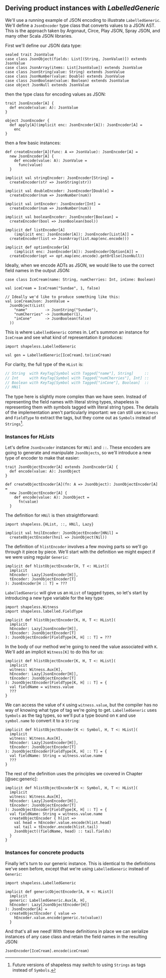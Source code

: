 ## Deriving product instances with *LabelledGeneric*

We'll use a running example of JSON encoding
to illustrate `LabelledGeneric`.
We'll define a `JsonEncoder` type class
that converts values to a JSON AST.
This is the approach taken by
Argonaut, Circe, Play JSON, Spray JSON,
and many other Scala JSON libraries.

First we'll define our JSON data type:

```tut:book:silent
sealed trait JsonValue
case class JsonObject(fields: List[(String, JsonValue)]) extends JsonValue
case class JsonArray(items: List[JsonValue]) extends JsonValue
case class JsonString(value: String) extends JsonValue
case class JsonNumber(value: Double) extends JsonValue
case class JsonBoolean(value: Boolean) extends JsonValue
case object JsonNull extends JsonValue
```

then the type class for encoding values as JSON:

```tut:book:silent
trait JsonEncoder[A] {
  def encode(value: A): JsonValue
}

object JsonEncoder {
  def apply[A](implicit enc: JsonEncoder[A]): JsonEncoder[A] =
    enc
}
```

then a few basic instances:

```tut:book:silent
def createEncoder[A](func: A => JsonValue): JsonEncoder[A] =
  new JsonEncoder[A] {
    def encode(value: A): JsonValue =
      func(value)
  }

implicit val stringEncoder: JsonEncoder[String] =
  createEncoder(str => JsonString(str))

implicit val doubleEncoder: JsonEncoder[Double] =
  createEncoder(num => JsonNumber(num))

implicit val intEncoder: JsonEncoder[Int] =
  createEncoder(num => JsonNumber(num))

implicit val booleanEncoder: JsonEncoder[Boolean] =
  createEncoder(bool => JsonBoolean(bool))

implicit def listEncoder[A]
    (implicit enc: JsonEncoder[A]): JsonEncoder[List[A]] =
  createEncoder(list => JsonArray(list.map(enc.encode)))

implicit def optionEncoder[A]
    (implicit enc: JsonEncoder[A]): JsonEncoder[Option[A]] =
  createEncoder(opt => opt.map(enc.encode).getOrElse(JsonNull))
```

Ideally, when we encode ADTs as JSON,
we would like to use the correct field names in the output JSON:

```tut:book:silent
case class IceCream(name: String, numCherries: Int, inCone: Boolean)

val iceCream = IceCream("Sundae", 1, false)

// Ideally we'd like to produce something like this:
val iceCreamJson: JsonValue =
  JsonObject(List(
    "name"        -> JsonString("Sundae"),
    "numCherries" -> JsonNumber(1),
    "inCone"      -> JsonBoolean(false)
  ))
```

This is where `LabelledGeneric` comes in.
Let's summon an instance for `IceCream`
and see what kind of representation it produces:

```tut:book:silent
import shapeless.LabelledGeneric
```

```tut:book
val gen = LabelledGeneric[IceCream].to(iceCream)
```

For clarity, the full type of the `HList` is:

```scala
// String  with KeyTag[Symbol with Tagged["name"], String]     ::
// Int     with KeyTag[Symbol with Tagged["numCherries"], Int] ::
// Boolean with KeyTag[Symbol with Tagged["inCone"], Boolean]  ::
// HNil
```

The type here is slightly more complex than we have seen.
Instead of representing the field names with literal string types,
shapeless is representing them with symbols tagged with literal string types.
The details of the implementation aren't particularly important:
we can still use `Witness` and `FieldType` to extract the tags,
but they come out as `Symbols` instead of `Strings`[^future-tags].

[^future-tags]: Future versions of shapeless may switch
to using `Strings` as tags instead of `Symbols`.

### Instances for *HLists*

Let's define `JsonEncoder` instances for `HNil` and `::`.
These encoders are going to generate and manipulate `JsonObjects`,
so we'll introduce a new type of encoder to make that easier:

```tut:book:silent
trait JsonObjectEncoder[A] extends JsonEncoder[A] {
  def encode(value: A): JsonObject
}

def createObjectEncoder[A](fn: A => JsonObject): JsonObjectEncoder[A] =
  new JsonObjectEncoder[A] {
    def encode(value: A): JsonObject =
      fn(value)
  }
```

The definition for `HNil` is then straightforward:

```tut:book:silent
import shapeless.{HList, ::, HNil, Lazy}

implicit val hnilEncoder: JsonObjectEncoder[HNil] =
  createObjectEncoder(hnil => JsonObject(Nil))
```

The definition of `hlistEncoder` involves a few moving parts
so we'll go through it piece by piece.
We'll start with the definition we might expect
if we were using regular `Generic`:

```tut:book:silent
implicit def hlistObjectEncoder[H, T <: HList](
  implicit
  hEncoder: Lazy[JsonEncoder[H]],
  tEncoder: JsonObjectEncoder[T]
): JsonEncoder[H :: T] = ???
```

`LabelledGeneric` will give us an `HList` of tagged types,
so let's start by introducing a new type variable for the key type:

```tut:book:silent
import shapeless.Witness
import shapeless.labelled.FieldType

implicit def hlistObjectEncoder[K, H, T <: HList](
  implicit
  hEncoder: Lazy[JsonEncoder[H]],
  tEncoder: JsonObjectEncoder[T]
): JsonObjectEncoder[FieldType[K, H] :: T] = ???
```

In the body of our method
we're going to need the value associated with `K`.
We'll add an implicit `Witness[K]` to do this for us:

```tut:book:silent
implicit def hlistObjectEncoder[K, H, T <: HList](
  implicit
  witness: Witness.Aux[K],
  hEncoder: Lazy[JsonEncoder[H]],
  tEncoder: JsonObjectEncoder[T]
): JsonObjectEncoder[FieldType[K, H] :: T] = {
  val fieldName = witness.value
  ???
}
```

We can access the value of `K` using `witness.value`,
but the compiler has no way of knowing
what type of tag we're going to get.
`LabelledGeneric` uses `Symbols` as the tag types,
so we'll put a type bound on `K`
and use `symbol.name` to convert it to a `String`:

```tut:book:silent
implicit def hlistObjectEncoder[K <: Symbol, H, T <: HList](
  implicit
  witness: Witness.Aux[K],
  hEncoder: Lazy[JsonEncoder[H]],
  tEncoder: JsonObjectEncoder[T]
): JsonObjectEncoder[FieldType[K, H] :: T] = {
  val fieldName: String = witness.value.name
  ???
}
```

The rest of the definition uses
the principles we covered in Chapter [@sec:generic]:

```tut:book:silent
implicit def hlistObjectEncoder[K <: Symbol, H, T <: HList](
  implicit
  witness: Witness.Aux[K],
  hEncoder: Lazy[JsonEncoder[H]],
  tEncoder: JsonObjectEncoder[T]
): JsonObjectEncoder[FieldType[K, H] :: T] = {
  val fieldName: String = witness.value.name
  createObjectEncoder { hlist =>
    val head = hEncoder.value.encode(hlist.head)
    val tail = tEncoder.encode(hlist.tail)
    JsonObject((fieldName, head) :: tail.fields)
  }
}

```

### Instances for concrete products

Finally let's turn to our generic instance.
This is identical to the definitions we've seen before,
except that we're using `LabelledGeneric` instead of `Generic`:

```tut:book:silent
import shapeless.LabelledGeneric

implicit def genericObjectEncoder[A, H <: HList](
  implicit
  generic: LabelledGeneric.Aux[A, H],
  hEncoder: Lazy[JsonObjectEncoder[H]]
): JsonEncoder[A] =
  createObjectEncoder { value =>
    hEncoder.value.encode(generic.to(value))
  }
```

And that's all we need!
With these definitions in place
we can serialize instances of any case class
and retain the field names in the resulting JSON:

```tut:book
JsonEncoder[IceCream].encode(iceCream)
```

